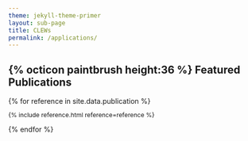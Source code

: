 ```yaml
---
theme: jekyll-theme-primer
layout: sub-page
title: CLEWs
permalink: /applications/
---
```


<div class="container-lg p-responsive py-4 py-md-6 ">
<h2 class="alt-h2 text-center mb-3 mt-lg-6" id="more-than-just-code">{% octicon paintbrush height:36 %}
Featured Publications</h2>
{% for reference in site.data.publication %}
 <p class="alt-lead text-gray text-justify-between col-md-15 mx-auto" style="text-align: justify; font-size: 0.875em;">
  {% include reference.html reference=reference %}
  </p>
{% endfor %}
</div>
<!-- <script>
    window.location.href = "/coming-soon/";
</script> -->
